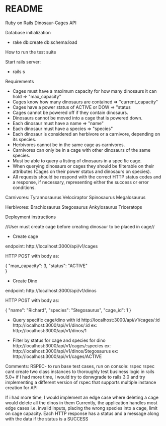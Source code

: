 # README

Ruby on Rails Dinosaur-Cages API

Database initialization

* rake db:create db:schema:load

How to run the test suite

Start rails server:

* rails s

Requirements
* Cages must have a maximum capacity for how many dinosaurs it can hold => "max_capacity"
* Cages know how many dinosaurs are contained => "current_capacity"
* Cages have a power status of ACTIVE or DOW => "status
* Cages cannot be powered off if they contain dinosaurs.
* Dinosaurs cannot be moved into a cage that is powered down.
* Each dinosaur must have a name => "name"
* Each dinosaur must have a species => "species"
* Each dinosaur is considered an herbivore or a carnivore, depending on its species.
* Herbivores cannot be in the same cage as carnivores.
* Carnivores can only be in a cage with other dinosaurs of the same species.
* Must be able to query a listing of dinosaurs in a specific cage.
* When querying dinosaurs or cages they should be filterable on their attributes (Cages on their power status and dinosaurs on species).
* All requests should be respond with the correct HTTP status codes and a response, if necessary, representing either the success or error conditions.

Carnivores:
Tyrannosaurus
Velociraptor
Spinosaurus
Megalosaurus

Herbivores:
Brachiosaurus
Stegosaurus
Ankylosaurus
Triceratops

Deployment instructions

//User must create cage before creating dinosaur to be placed in cage//
* Create cage

endpoint: http://localhost:3000/api/v1/cages

HTTP POST with body as:

{
    "max_capacity": 3,
    "status": "ACTIVE"    
}

* Create Dino

endpoint: http://localhost:3000/api/v1/dinos

HTTP POST with body as:

{
  "name": "Richard",
  "species": "Stegosaurus",
  "cage_id": 1
}

* Query specific cage/dino with id
http://localhost:3000/api/v1/cages/:id
http://localhost:3000/api/v1/dinos/:id
ex: http://localhost:3000/api/v1/dinos/1

* Filter by status for cage and species for dino
http://localhost:3000/api/v1/cages/:species
ex: http://localhost:3000/api/v1/dinos/Stegosaurus
ex: http://localhost:3000/api/v1/cages/ACTIVE


Comments:
RSPEC-
to run base test cases, run on console: rspec
rspec cant create two class instances to thoroughly test business logic in rails 5.0+
if I had more time, I would try to donwgrade to rails 3.0 and try implementing a different version of rspec that supports multiple instance creation for API

If i had more time, I would implement an edge case where deleting a cage would delete all the dinos in them
Currently, the application handles most edge cases i.e. invalid inputs, placing the wrong species into a cage, limit on cage capacity.
Each HTTP response has a status and a message along with the data if the status is a SUCCESS

